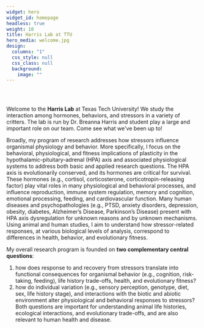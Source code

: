 ```yaml
---
widget: hero
widget_id: homepage
headless: true
weight: 10
title: Harris Lab at TTU
hero_media: welcome.jpg
design:
  columns: "1"
  css_style: null
  css_class: null
  background:
    image: ""
---
```

![]()

<br>

Welcome to the **Harris Lab** at Texas Tech University! We study the interaction among hormones, behaviors, and stressors in a variety of critters. The lab is run by Dr. Breanna Harris and student play a large and important role on our team. Come see what we've been up to!

Broadly, my program of research addresses how stressors influence organismal physiology and behavior. More specifically, I focus on the behavioral, physiological, and fitness implications of plasticity in the hypothalamic-pituitary-adrenal (HPA) axis and associated physiological systems to address both basic and applied research questions. The HPA axis is evolutionarily conserved, and its hormones are critical for survival. These hormones (e.g., cortisol, corticosterone, corticotropin-releasing factor) play vital roles in many physiological and behavioral processes, and influence reproduction, immune system regulation, memory and cognition, emotional processing, feeding, and cardiovascular function. Many human diseases and psychopathologies (e.g., PTSD, anxiety disorders, depression, obesity, diabetes, Alzheimer’s Disease, Parkinson’s Disease) present with HPA axis dysregulation for unknown reasons and by unknown mechanisms.  Using animal and human studies, I aim to understand how stressor-related responses, at various biological levels of analysis, correspond to differences in health, behavior, and evolutionary fitness. 

My overall research program is founded on **two complementary central questions**: 

1. how does response to and recovery from stressors translate into functional consequences for organismal behavior (e.g., cognition, risk-taking, feeding), life history trade-offs, health, and evolutionary fitness? 
2. how do individual variation (e.g., sensory perception, genotype, diet, sex, life history stage), and interactions with the biotic and abiotic environment alter physiological and behavioral responses to stressors? Both questions are important for understanding animal life histories, ecological interactions, and evolutionary trade-offs, and are also relevant to human health and disease.